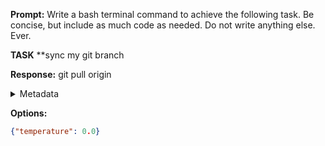 **Prompt:**
Write a bash terminal command to achieve the following task.
Be concise, but include as much code as needed. Do not write anything else. Ever.

**TASK**
**sync my git branch


**Response:**
git pull origin <branch-name>

<details><summary>Metadata</summary>

- Duration: 1160 ms
- Datetime: 2024-01-05T08:06:36.815229
- Model: gpt-3.5-turbo-0613

</details>

**Options:**
```json
{"temperature": 0.0}
```

